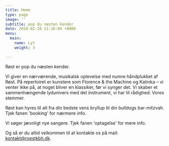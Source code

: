 ```yaml
---
title: Home
type: page
image: ''
subtitle: pop du næsten kender
date: 2018-02-28 11:16:04 +0000
menu:
  main:
    name: Lyt
    weight: 3

---
```

Røst er pop du næsten kender.

Vi giver en nærværende, musikalsk  oplevelse med numre håndplukket af Røst. På repertoiret er kunstere som Florence & the Machine og Katinka – vi venter ikke på, at noget bliver en klassiker, før vi synger det. Vi skaber et sammenhængende  lydunivers med det instrument, vi har til rådighed: Vores stemmer.

Røst kan hyres til alt fra din bedste vens bryllup til din bulldogs bar-mitzvah. Tjek fanen 'booking' for nærmere info.



Vi søger jævnligt nye sangere. Tjek fanen 'optagelse' for mere info.

Og så er du altid velkommen til at kontakte os på mail: kontakt@roestkbh.dk.
